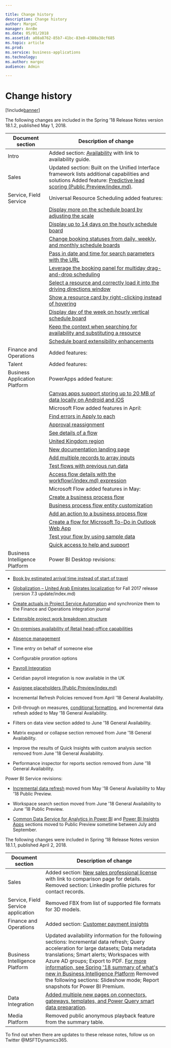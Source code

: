 ```yaml
---

title: Change history
description: Change history
author: MargoC
manager: AnnBe
ms.date: 05/01/2018
ms.assetid: a08a8762-85b7-41bc-83e0-4380a38cf685
ms.topic: article
ms.prod: 
ms.service: business-applications
ms.technology: 
ms.author: margoc
audience: Admin

---
```

#  Change history




[!include[banner](../includes/banner.md)]

The following changes are included in the Spring ’18 Release Notes version
18.1.2, published May 1, 2018.

| Document section               | Description of change                                                                                                                                                                      |
|--------------------------------|--------------------------------------------------------------------------------------------------------------------------------------------------------------------------------------------|
| Intro                          | Added section: [Availability](availability.md) with link to availability guide.                                                                                                             |
| Sales                          | Updated section: Built on the Unified Interface framework lists additional capabilities and solutions Added feature: [Predictive lead scoring (Public Preview/index.md)](sales/index.md). |
| Service, Field Service         | Universal Resource Scheduling added features:                                                                                                                                              |
|                                | [Display more on the schedule board by adjusting the scale](service/index.md)                                                                                                             |
|                                | [Display up to 14 days on the hourly schedule board](service/index.md)                                                                                                                    |
|                                | [Change booking statuses from daily, weekly, and monthly schedule boards](service/index.md)                                                                                       |
|                                | [Pass in date and time for search parameters with the URL](service/index.md)                                                                                                                  |
|                                | [Leverage the booking panel for multiday drag-and-drop scheduling](service/index.md)                                                                                                 |
|                                | [Select a resource and correctly load it into the driving directions window](service/index.md)                                                                                          |
|                                | [Show a resource card by right-clicking instead of hovering](service/index.md)                                                                                                            |
|                                | [Display day of the week on hourly vertical schedule board](service/index.md)                                                                                                             |
|                                | [Keep the context when searching for availability and substituting a resource](service/index.md)                                                                                         |
|                                | [Schedule board extensibility enhancements](service/index.md)                                                                                                                |
| Finance and Operations         | Added features:                                                                                                                                                                            |
| Talent                         | Added features:                                                                                                                                                                            |
| Business Application Platform  | PowerApps added feature:                                                                                                                                                                   |
|                                | [Canvas apps support storing up to 20 MB of data locally on Android and iOS](business-application-platform/index.md)                                                                                        |
|                                | Microsoft Flow added features in April:                                                                                                                                                    |
|                                | [Find errors in Apply to each](business-application-platform/index.md)                                                                                                                                           |
|                                | [Approval reassignment](business-application-platform/index.md)                                                                                                                                           |
|                                | [See details of a flow](business-application-platform/index.md)                                                                                                                                                  |
|                                | [United Kingdom region](business-application-platform/index.md)                                                                                                                                           |
|                                | [New documentation landing page](business-application-platform/index.md)                                                                                                                              |
|                                | [Add multiple records to array inputs](business-application-platform/index.md)                                                                                                                             |
|                                | [Test flows with previous run data](business-application-platform/index.md)                                                                                                                                     |
|                                | [Access flow details with the workflow(/index.md) expression](business-application-platform/index.md)                                                                                                                |
|                                | Microsoft Flow added features in May:                                                                                                                                                      |
|                                | [Create a business process flow](business-application-platform/index.md)                                                                                                                          |
|                                | [Business process flow entity customization](business-application-platform/index.md)                                                                                                                      |
|                                | [Add an action to a business process flow](business-application-platform/index.md)                                                                                                                                |
|                                | [Create a flow for Microsoft To-Do in Outlook Web App](business-application-platform/index.md)                                                                                                                    |
|                                | [Test your flow by using sample data](business-application-platform/index.md)                                                                                                                                    |
|                                | [Quick access to help and support](business-application-platform/index.md)                                                                                                                                      |
| Business Intelligence Platform | Power BI Desktop revisions:                                                                                                                                                                |

-   [Book by estimated arrival time instead of start of
    travel](service/index.md)

-   [Globalization – United Arab Emirates
    localization](operations-finance/index.md) for Fall 2017 release (version 7.3
    update/index.md)

-   [Create actuals in Project Service
    Automation](operations-finance/index.md) and synchronize them to the
    Finance and Operations integration journal

-   [Extensible project work breakdown structure](operations-finance/index.md)

-   [On-premises availability of Retail head-office
    capabilities](_On-premises_deployment_updates/index.md)

-   [Absence management](talent/index.md)

-   Time entry on behalf of someone else

-   Configurable proration options

-   [Payroll Integration](talent\dynamics365-talent-core-hr\payroll-integration-payroll-data-package.md)

-   Ceridian payroll integration is now available in the UK

-   [Assignee placeholders (Public Preview/index.md)](talent\dynamics365-talent-onboard\assignee-placeholders-public-preview.md)

-   Incremental Refresh Policies removed from April '18 General Availability.

-   Drill-through on measures, [conditional formatting](business-intelligence-platform/power-bi-desktop/index.md), and Incremental data refresh
    added to May ’18 General Availability.

-   Filters on data view section added to June '18 General Availability.

-   Matrix expand or collapse section removed from June '18 General
    Availability.

-   Improve the results of Quick Insights with custom analysis section removed
    from June '18 General Availability.

-   Performance inspector for reports section removed from June '18 General
    Availability.

Power BI Service revisions:

-   [Incremental data refresh](business-intelligence-platform/power-bi-service/index.md) moved from May '18
    General Availability to May '18 Public Preview.

-   Workspace search section moved from June '18 General Availability to June
    '18 Public Preview.

-   [Common Data Service for Analytics in Power BI](business-intelligence-platform/common-data-service-analytics-capability-power-bi/index.md) and
    [Power BI Insights Apps](business-intelligence-platform/power-bi-insights-apps/index.md) sections moved to Public
    Preview sometime between July and September.

The following changes were included in Spring ’18 Release Notes version 18.1.1,
published April 2, 2018.

| Document section                   | Description of change                                                                                                                                                                                                                                                                                                                                                                                                               |
|------------------------------------|-------------------------------------------------------------------------------------------------------------------------------------------------------------------------------------------------------------------------------------------------------------------------------------------------------------------------------------------------------------------------------------------------------------------------------------|
| Sales                              | Added section: [New sales professional license](sales/index.md) with link to comparison page for details. Removed section: LinkedIn profile pictures for contact records.                                                                                                                                                                                                                                                     |
| Service, Field Service application | Removed FBX from list of supported file formats for 3D models.                                                                                                                                                                                                                                                                                                                                                                      |
| Finance and Operations             | Added section: [Customer payment insights](operations-finance/index.md)                                                                                                                                                                                                                                                                                                                                                                  |
| Business Intelligence Platform     | Updated availability information for the following sections: Incremental data refresh; Query acceleration for large datasets; Data metadata translations; Smart alerts; Workspaces with Azure AD groups; Export to PDF. [For more information, see Spring '18 summary of what's new in Business Intelligence Platform](release-overview.md) Removed the following sections: Slideshow mode; Report snapshots for Power BI Premium. |
| Data Integration                   | [Added multiple new pages on connectors, gateways, templates, and Power Query smart data preparation](data-integration/index.md).                                                                                                                                                                                                                                                                                                          |
| Media Platform                     | Removed public anonymous playback feature from the summary table.                                                                                                                                                                                                                                                                                                                                                                   |

To find out when there are updates to these release notes, follow us on Twitter
\@MSFTDynamics365.
